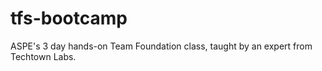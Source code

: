 # tfs-bootcamp
ASPE's 3 day hands-on Team Foundation class, taught by an expert from Techtown Labs.
